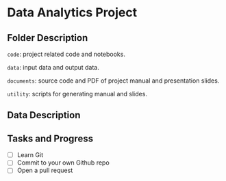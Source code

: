 # Data Analytics Project

## Folder Description

`code`: project related code and notebooks.

`data`: input data and output data.

`documents`: source code and PDF of project manual and presentation slides.

`utility`: scripts for generating manual and slides.

## Data Description

## Tasks and Progress
- [ ] Learn Git
- [ ] Commit to your own Github repo
- [ ] Open a pull request
